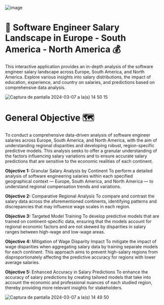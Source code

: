 ![image](https://github.com/gitbravehub/salary_prediction_EU_NA_SA/assets/150353983/01eeac40-ee0c-451c-8b14-78a6b2f49839)

# 💸 Software Engineer Salary Landscape in Europe - South America - North America 💰
This interactive application provides an in-depth analysis of the software engineer salary landscape across Europe, South America, and North America. Explore various insights into salary distributions, the impact of education, experience, and country on salaries, and predictions based on comprehensive data analysis.

![Captura de pantalla 2024-03-07 a la(s) 14 50 15](https://github.com/gitbravehub/salary_prediction_EU_NA_SA/assets/150353983/6bf2e9d9-09b3-41c9-9cd6-7f0473018e29)

# General Objective 🗺️
To conduct a comprehensive data-driven analysis of software engineer salaries across Europe, South America, and North America, with the aim of understanding regional disparities and developing robust, region-specific predictive models. This analysis seeks to offer a granular understanding of the factors influencing salary variations and to ensure accurate salary predictions that are sensitive to the economic realities of each continent.

**Objective 1:** Granular Salary Analysis by Continent
To perform a detailed analysis of software engineering salaries within each specified geographical context — Europe, South America, and North America — to understand regional compensation trends and variations.

**Objective 2:** Comparative Regional Analysis
To compare and contrast the salary data across the aforementioned continents, identifying patterns and discrepancies that may influence wage scales in each region.

**Objective 3:** Targeted Model Training
To develop predictive models that are trained on continent-specific data, ensuring that the models account for regional economic factors and are not skewed by disparities in salary ranges between high-wage and low-wage areas.

**Objective 4:** Mitigation of Wage Disparity Impact
To mitigate the impact of wage disparities when aggregating salary data by training separate models for each continent. This approach aims to prevent high-salary regions from disproportionately affecting the predictive accuracy for regions with lower average salaries.

**Objective 5:** Enhanced Accuracy in Salary Predictions
To enhance the accuracy of salary predictions by creating tailored models that take into account the economic and professional nuances of each studied region, thereby providing more relevant insights for stakeholders.

![Captura de pantalla 2024-03-07 a la(s) 14 49 50](https://github.com/gitbravehub/salary_prediction_EU_NA_SA/assets/150353983/23d11ffa-2151-47d5-8009-625b6dffc0f0)
